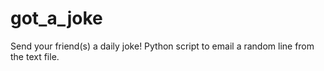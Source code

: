 # got_a_joke
Send your friend(s) a daily joke!
Python script to email a random line from the text file.
